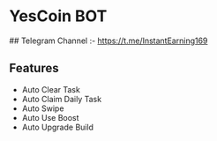 # YesCoin BOT
 
 

 ## Telegram Channel   :- https://t.me/InstantEarning169



## Features
- Auto Clear Task
- Auto Claim Daily Task
- Auto Swipe
- Auto Use Boost
- Auto Upgrade Build